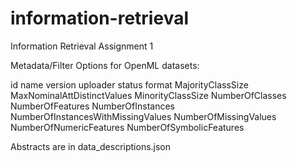# information-retrieval
Information Retrieval Assignment 1

Metadata/Filter Options for OpenML datasets:

id
name
version
uploader
status
format
MajorityClassSize
MaxNominalAttDistinctValues
MinorityClassSize
NumberOfClasses
NumberOfFeatures
NumberOfInstances
NumberOfInstancesWithMissingValues
NumberOfMissingValues
NumberOfNumericFeatures
NumberOfSymbolicFeatures

Abstracts are in data_descriptions.json
